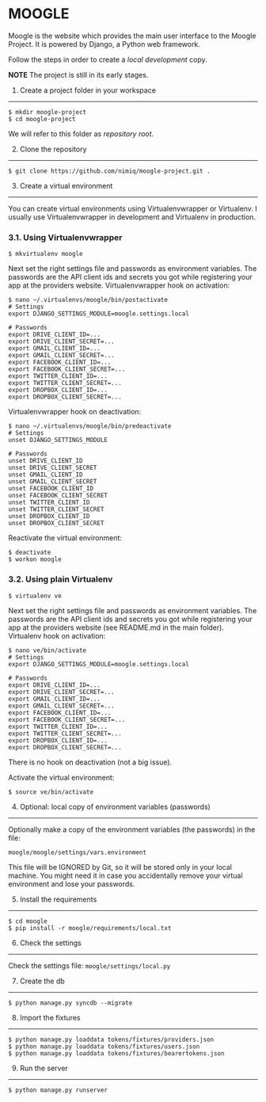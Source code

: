 MOOGLE
======

Moogle is the website which provides the main user interface to the Moogle Project.
It is powered by Django, a Python web framework.

Follow the steps in order to create a *local development* copy.

**NOTE** The project is still in its early stages.


1. Create a project folder in your workspace
--------------------------------------------
    $ mkdir moogle-project
    $ cd moogle-project
We will refer to this folder as *repository root*.


2. Clone the repository
-----------------------
    $ git clone https://github.com/nimiq/moogle-project.git .


3. Create a virtual environment
-------------------------------
You can create virtual environments using Virtualenvwrapper or Virtualenv.
I usually use Virtualenvwrapper in development and Virtualenv in production.

### 3.1. Using Virtualenvwrapper
    $ mkvirtualenv moogle

Next set the right settings file and passwords as environment variables.
The passwords are the API client ids and secrets you got while registering your app at the providers website.
Virtualenvwrapper hook on activation:

    $ nano ~/.virtualenvs/moogle/bin/postactivate
    # Settings
    export DJANGO_SETTINGS_MODULE=moogle.settings.local

    # Passwords
    export DRIVE_CLIENT_ID=...
    export DRIVE_CLIENT_SECRET=...
    export GMAIL_CLIENT_ID=...
    export GMAIL_CLIENT_SECRET=...
    export FACEBOOK_CLIENT_ID=...
    export FACEBOOK_CLIENT_SECRET=...
    export TWITTER_CLIENT_ID=...
    export TWITTER_CLIENT_SECRET=...
    export DROPBOX_CLIENT_ID=...
    export DROPBOX_CLIENT_SECRET=...

Virtualenvwrapper hook on deactivation:

    $ nano ~/.virtualenvs/moogle/bin/predeactivate
    # Settings
    unset DJANGO_SETTINGS_MODULE

    # Passwords
    unset DRIVE_CLIENT_ID
    unset DRIVE_CLIENT_SECRET
    unset GMAIL_CLIENT_ID
    unset GMAIL_CLIENT_SECRET
    unset FACEBOOK_CLIENT_ID
    unset FACEBOOK_CLIENT_SECRET
    unset TWITTER_CLIENT_ID
    unset TWITTER_CLIENT_SECRET
    unset DROPBOX_CLIENT_ID
    unset DROPBOX_CLIENT_SECRET

Reactivate the virtual environment:

    $ deactivate
    $ workon moogle

### 3.2. Using plain Virtualenv
    $ virtualenv ve

Next set the right settings file and passwords as environment variables.
The passwords are the API client ids and secrets you got while registering your app at the providers website (see README.md in the main folder).
Virtualenv hook on activation:

    $ nano ve/bin/activate
    # Settings
    export DJANGO_SETTINGS_MODULE=moogle.settings.local

    # Passwords
    export DRIVE_CLIENT_ID=...
    export DRIVE_CLIENT_SECRET=...
    export GMAIL_CLIENT_ID=...
    export GMAIL_CLIENT_SECRET=...
    export FACEBOOK_CLIENT_ID=...
    export FACEBOOK_CLIENT_SECRET=...
    export TWITTER_CLIENT_ID=...
    export TWITTER_CLIENT_SECRET=...
    export DROPBOX_CLIENT_ID=...
    export DROPBOX_CLIENT_SECRET=...

There is no hook on deactivation (not a big issue).

Activate the virtual environment:

    $ source ve/bin/activate


4. Optional: local copy of environment variables (passwords)
------------------------------------------------------------
Optionally make a copy of the environment variables (the passwords) in the file:

    moogle/moogle/settings/vars.environment

This file will be IGNORED by Git, so it will be stored only in your local machine.
You might need it in case you accidentally remove your virtual environment and lose your passwords.


5. Install the requirements
---------------------------
    $ cd moogle
    $ pip install -r moogle/requirements/local.txt


6. Check the settings
---------------------
Check the settings file: `moogle/settings/local.py`


7. Create the db
----------------
    $ python manage.py syncdb --migrate


8. Import the fixtures
----------------------
    $ python manage.py loaddata tokens/fixtures/providers.json
    $ python manage.py loaddata tokens/fixtures/users.json
    $ python manage.py loaddata tokens/fixtures/bearertokens.json


9. Run the server
-----------------
    $ python manage.py runserver